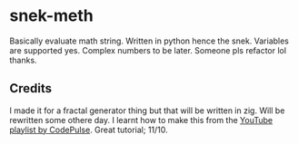 # snek-meth
Basically evaluate math string.
Written in python hence the snek.
Variables are supported yes.
Complex numbers to be later.
Someone pls refactor lol thanks.

## Credits
I made it for a fractal generator thing but that will be written in zig. Will be rewritten some othere day.
I learnt how to make this from the [YouTube playlist by CodePulse](https://www.youtube.com/watch?v=Eythq9848Fg&list=PLZQftyCk7_SdoVexSmwy_tBgs7P0b97yD). Great tutorial; 11/10.
